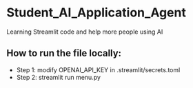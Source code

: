 # Student_AI_Application_Agent
Learning Streamlit code and help more people using AI

## How to run the file locally:
* Step 1: modify OPENAI_API_KEY in .streamlit/secrets.toml
* Step 2: streamlit run menu.py
